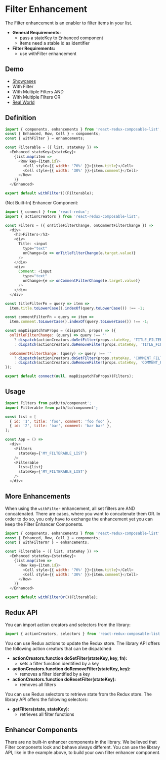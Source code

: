 # Filter Enhancement

The Filter enhancement is an enabler to filter items in your list.

* **General Requirements:**
  * pass a stateKey to Enhanced component
  * items need a stable id as identifier
* **Filter Requirements:**
  * use withFilter enhancement

## Demo

* [Showcases](https://react-redux-composable-list-showcases.wieruch.com/)
 * With Filter
 * With Multiple Filters AND
 * With Multiple Filters OR
* [Real World](https://react-redux-composable-list-realworld.wieruch.com/)

## Definition

```javascript
import { components, enhancements } from 'react-redux-composable-list';
const { Enhanced, Row, Cell } = components;
const { withFilter } = enhancements;

const Filterable = ({ list, stateKey }) =>
  <Enhanced stateKey={stateKey}>
    {list.map(item =>
      <Row key={item.id}>
        <Cell style={{ width: '70%' }}>{item.title}</Cell>
        <Cell style={{ width: '30%' }}>{item.comment}</Cell>
      </Row>
    )}
  </Enhanced>

export default withFilter()(Filterable);
```

(Not Built-In) Enhancer Component:

```javascript
import { connect } from 'react-redux';
import { actionCreators } from 'react-redux-composable-list';

const Filters = ({ onTitleFilterChange, onCommentFilterChange }) =>
  <div>
    <h3>Filters</h3>
    <div>
      Title: <input
        type="text"
        onChange={e => onTitleFilterChange(e.target.value)}
      />
    </div>
    <div>
      Comment: <input
        type="text"
        onChange={e => onCommentFilterChange(e.target.value)}
      />
    </div>
  </div>

const titleFilterFn = query => item =>
  item.title.toLowerCase().indexOf(query.toLowerCase()) !== -1;

const commentFilterFn = query => item =>
  item.comment.toLowerCase().indexOf(query.toLowerCase()) !== -1;

const mapDispatchToProps = (dispatch, props) => ({
  onTitleFilterChange: (query) => query !== ''
    ? dispatch(actionCreators.doSetFilter(props.stateKey, 'TITLE_FILTER', titleFilterFn(query)))
    : dispatch(actionCreators.doRemoveFilter(props.stateKey, 'TITLE_FILTER')),

  onCommentFilterChange: (query) => query !== ''
    ? dispatch(actionCreators.doSetFilter(props.stateKey, 'COMMENT_FILTER', commentFilterFn(query)))
    : dispatch(actionCreators.doRemoveFilter(props.stateKey, 'COMMENT_FILTER'))
});

export default connect(null, mapDispatchToProps)(Filters);
```

## Usage

```javascript
import Filters from path/to/component';
import Filterable from path/to/component';

const list = [
  { id: '1', title: 'foo', comment: 'foo foo' },
  { id: '2', title: 'bar', comment: 'bar bar' },
];

const App = () =>
  <div>
    <Filters
      stateKey={'MY_FILTERABLE_LIST'}
    />
    <Filterable
      list={list}
      stateKey={'MY_FILTERABLE_LIST'}
    />
  </div>
```

## More Enhancements

When using the `withFilter` enhancement, all set filters are AND concatenated. There are cases, where you want to concatenate them OR. In order to do so, you only have to exchange the enhancement yet you can keep the Filter Enhancer Components.

```javascript
import { components, enhancements } from 'react-redux-composable-list';
const { Enhanced, Row, Cell } = components;
const { withFilterOr } = enhancements;

const Filterable = ({ list, stateKey }) =>
  <Enhanced stateKey={stateKey}>
    {list.map(item =>
      <Row key={item.id}>
        <Cell style={{ width: '70%' }}>{item.title}</Cell>
        <Cell style={{ width: '30%' }}>{item.comment}</Cell>
      </Row>
    )}
  </Enhanced>

export default withFilterOr()(Filterable);
```

## Redux API

You can import action creators and selectors from the library:

```javascript
import { actionCreators, selectors } from 'react-redux-composable-list';
```

You can use Redux actions to update the Redux store. The library API offers the following action creators that can be dispatched:

* **actionCreators.function doSetFilter(stateKey, key, fn):**
  * sets a filter function identified by a key
* **actionCreators.function doRemoveFilter(stateKey, key):**
  * removes a filter identified by a key
* **actionCreators.function doResetFilter(stateKey):**
  * removes all filters

You can use Redux selectors to retrieve state from the Redux store. The library API offers the following selectors:

* **getFilters(state, stateKey):**
  * retrieves all filter functions

## Enhancer Components

There are no built-in enhancer components in the library. We believed that Filter components look and behave always different. You can use the library API, like in the example above, to build your own filter enhancer component.
